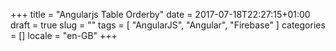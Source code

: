 +++
title = "Angularjs Table Orderby"
date = 2017-07-18T22:27:15+01:00
draft = true
slug = ""
tags = [ "AngularJS", "Angular", "Firebase" ]
categories = []
locale = "en-GB"
+++

